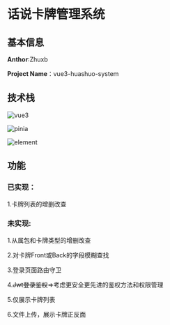 # 话说卡牌管理系统

## 基本信息

**Anthor**:Zhuxb

**Project Name**：vue3-huashuo-system

## 技术栈

![vue3](https://img.shields.io/badge/Vue-3.0-%2342b883)

![pinia](https://img.shields.io/badge/pinia-%23ffd859)

![element](https://img.shields.io/badge/Element-plus-%2359deff)

## 功能

### 已实现：

1.卡牌列表的增删改查

### 未实现:

1.从属包和卡牌类型的增删改查

2.对卡牌Front或Back的字段模糊查找

3.登录页面路由守卫

4.~~Jwt登录鉴权~~=>考虑更安全更先进的鉴权方法和权限管理

5.仅展示卡牌列表

6.文件上传，展示卡牌正反面

